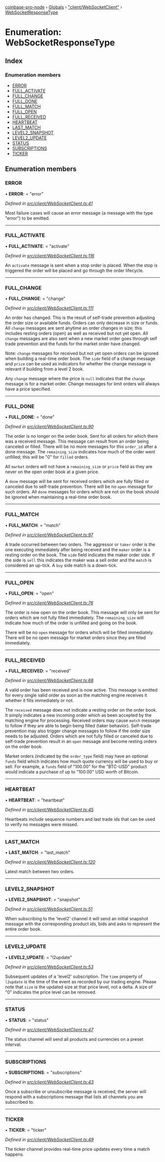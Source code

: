 [coinbase-pro-node](../README.md) › [Globals](../globals.md) › ["client/WebSocketClient"](../modules/_client_websocketclient_.md) › [WebSocketResponseType](_client_websocketclient_.websocketresponsetype.md)

# Enumeration: WebSocketResponseType

## Index

### Enumeration members

- [ERROR](_client_websocketclient_.websocketresponsetype.md#error)
- [FULL_ACTIVATE](_client_websocketclient_.websocketresponsetype.md#full_activate)
- [FULL_CHANGE](_client_websocketclient_.websocketresponsetype.md#full_change)
- [FULL_DONE](_client_websocketclient_.websocketresponsetype.md#full_done)
- [FULL_MATCH](_client_websocketclient_.websocketresponsetype.md#full_match)
- [FULL_OPEN](_client_websocketclient_.websocketresponsetype.md#full_open)
- [FULL_RECEIVED](_client_websocketclient_.websocketresponsetype.md#full_received)
- [HEARTBEAT](_client_websocketclient_.websocketresponsetype.md#heartbeat)
- [LAST_MATCH](_client_websocketclient_.websocketresponsetype.md#last_match)
- [LEVEL2_SNAPSHOT](_client_websocketclient_.websocketresponsetype.md#level2_snapshot)
- [LEVEL2_UPDATE](_client_websocketclient_.websocketresponsetype.md#level2_update)
- [STATUS](_client_websocketclient_.websocketresponsetype.md#status)
- [SUBSCRIPTIONS](_client_websocketclient_.websocketresponsetype.md#subscriptions)
- [TICKER](_client_websocketclient_.websocketresponsetype.md#ticker)

## Enumeration members

### ERROR

• **ERROR**: = "error"

_Defined in [src/client/WebSocketClient.ts:41](https://github.com/bennyn/coinbase-pro-node/blob/0085625/src/client/WebSocketClient.ts#L41)_

Most failure cases will cause an error message (a message with the type "error") to be emitted.

---

### FULL_ACTIVATE

• **FULL_ACTIVATE**: = "activate"

_Defined in [src/client/WebSocketClient.ts:116](https://github.com/bennyn/coinbase-pro-node/blob/0085625/src/client/WebSocketClient.ts#L116)_

An `activate` message is sent when a stop order is placed. When the stop is triggered the order will be placed and go through the order lifecycle.

---

### FULL_CHANGE

• **FULL_CHANGE**: = "change"

_Defined in [src/client/WebSocketClient.ts:111](https://github.com/bennyn/coinbase-pro-node/blob/0085625/src/client/WebSocketClient.ts#L111)_

An order has changed. This is the result of self-trade prevention adjusting the order size or available funds. Orders can only decrease in size or funds. All `change` messages are sent anytime an order changes in size; this includes resting orders (open) as well as received but not yet open. All `change` messages are also sent when a new market order goes through self trade prevention and the funds for the market order have changed.

Note: `change` messages for received but not yet open orders can be ignored when building a real-time order book. The `side` field of a change message and `price` can be used as indicators for whether the change message is relevant if building from a level 2 book.

Any `change` message where the price is `null` indicates that the `change` message is for a market order. Change messages for limit orders will always have a price specified.

---

### FULL_DONE

• **FULL_DONE**: = "done"

_Defined in [src/client/WebSocketClient.ts:90](https://github.com/bennyn/coinbase-pro-node/blob/0085625/src/client/WebSocketClient.ts#L90)_

The order is no longer on the order book. Sent for all orders for which there was a received message. This message can result from an order being canceled or filled. There will be no more messages for this `order_id` after a done message. The `remaining_size` indicates how much of the order went unfilled; this will be "0" for `filled` orders.

All `market` orders will not have a `remaining_size` or `price` field as they are never on the open order book at a given price.

A `done` message will be sent for received orders which are fully filled or canceled due to self-trade prevention. There will be no `open` message for such orders. All `done` messages for orders which are not on the book should be ignored when maintaining a real-time order book.

---

### FULL_MATCH

• **FULL_MATCH**: = "match"

_Defined in [src/client/WebSocketClient.ts:97](https://github.com/bennyn/coinbase-pro-node/blob/0085625/src/client/WebSocketClient.ts#L97)_

A trade occurred between two orders. The aggressor or `taker` order is the one executing immediately after being received and the `maker` order is a resting order on the book. The `side` field indicates the maker order side. If the side is `sell` this indicates the maker was a sell order and the `match` is considered an up-tick. A `buy` side match is a down-tick.

---

### FULL_OPEN

• **FULL_OPEN**: = "open"

_Defined in [src/client/WebSocketClient.ts:76](https://github.com/bennyn/coinbase-pro-node/blob/0085625/src/client/WebSocketClient.ts#L76)_

The order is now open on the order book. This message will only be sent for orders which are not fully filled immediately. The `remaining_size` will indicate how much of the order is unfilled and going on the book.

There will be no `open` message for orders which will be filled immediately. There will be no open message for market orders since they are filled immediately.

---

### FULL_RECEIVED

• **FULL_RECEIVED**: = "received"

_Defined in [src/client/WebSocketClient.ts:68](https://github.com/bennyn/coinbase-pro-node/blob/0085625/src/client/WebSocketClient.ts#L68)_

A valid order has been received and is now active. This message is emitted for every single valid order as soon as the matching engine receives it whether it fills immediately or not.

The `received` message does not indicate a resting order on the order book. It simply indicates a new incoming order which as been accepted by the matching engine for processing. Received orders may cause `match` message to follow if they are able to begin being filled (taker behavior). Self-trade prevention may also trigger change messages to follow if the order size needs to be adjusted. Orders which are not fully filled or canceled due to self-trade prevention result in an `open` message and become resting orders on the order book.

Market orders (indicated by the `order_type` field) may have an optional `funds` field which indicates how much quote currency will be used to buy or sell. For example, a `funds` field of "100.00" for the "BTC-USD" product would indicate a purchase of up to "100.00" USD worth of Bitcoin.

---

### HEARTBEAT

• **HEARTBEAT**: = "heartbeat"

_Defined in [src/client/WebSocketClient.ts:45](https://github.com/bennyn/coinbase-pro-node/blob/0085625/src/client/WebSocketClient.ts#L45)_

Heartbeats include sequence numbers and last trade ids that can be used to verify no messages were missed.

---

### LAST_MATCH

• **LAST_MATCH**: = "last_match"

_Defined in [src/client/WebSocketClient.ts:120](https://github.com/bennyn/coinbase-pro-node/blob/0085625/src/client/WebSocketClient.ts#L120)_

Latest match between two orders.

---

### LEVEL2_SNAPSHOT

• **LEVEL2_SNAPSHOT**: = "snapshot"

_Defined in [src/client/WebSocketClient.ts:51](https://github.com/bennyn/coinbase-pro-node/blob/0085625/src/client/WebSocketClient.ts#L51)_

When subscribing to the 'level2' channel it will send an initial snapshot message with the corresponding product ids, bids and asks to represent the entire order book.

---

### LEVEL2_UPDATE

• **LEVEL2_UPDATE**: = "l2update"

_Defined in [src/client/WebSocketClient.ts:53](https://github.com/bennyn/coinbase-pro-node/blob/0085625/src/client/WebSocketClient.ts#L53)_

Subsequent updates of a 'level2' subscription. The `time` property of `l2update` is the time of the event as recorded by our trading engine. Please note that `size` is the updated size at that price level, not a delta. A size of "0" indicates the price level can be removed.

---

### STATUS

• **STATUS**: = "status"

_Defined in [src/client/WebSocketClient.ts:47](https://github.com/bennyn/coinbase-pro-node/blob/0085625/src/client/WebSocketClient.ts#L47)_

The status channel will send all products and currencies on a preset interval.

---

### SUBSCRIPTIONS

• **SUBSCRIPTIONS**: = "subscriptions"

_Defined in [src/client/WebSocketClient.ts:43](https://github.com/bennyn/coinbase-pro-node/blob/0085625/src/client/WebSocketClient.ts#L43)_

Once a subscribe or unsubscribe message is received, the server will respond with a subscriptions message that lists all channels you are subscribed to.

---

### TICKER

• **TICKER**: = "ticker"

_Defined in [src/client/WebSocketClient.ts:49](https://github.com/bennyn/coinbase-pro-node/blob/0085625/src/client/WebSocketClient.ts#L49)_

The ticker channel provides real-time price updates every time a match happens.
